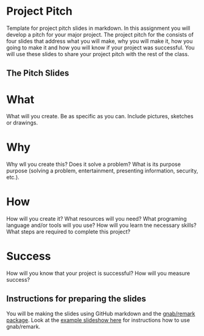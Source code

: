 # Project Pitch
Template for project pitch slides in markdown. In this assignment you will develop a pitch for your major project. The project pitch for the consists of four slides that address what you will make, why you will make it, how you going to make it and how you will know if your project was successful. You will use these slides to share your project pitch with the rest of the class.

## The Pitch Slides
# What
What will you create. Be as specific as you can. Include pictures, sketches or drawings.

# Why
Why wll you create this? Does it solve a problem? What is its purpose purpose (solving a problem, entertainment, presenting information, security, etc.).  

# How
How will you create it? What resources will you need? What programing language and/or tools will you use? How will you learn tne necessary skills? What steps are required to complete this project?

# Success
How will you know that your project is successful? How will you measure success? 

## Instructions for preparing the slides
You will be making the slides using GitHub markdown and the [gnab/remark package](https://github.com/gnab/remark). Look at the [example slideshow here](https://remarkjs.com/#1) for instructions how to use gnab/remark.
